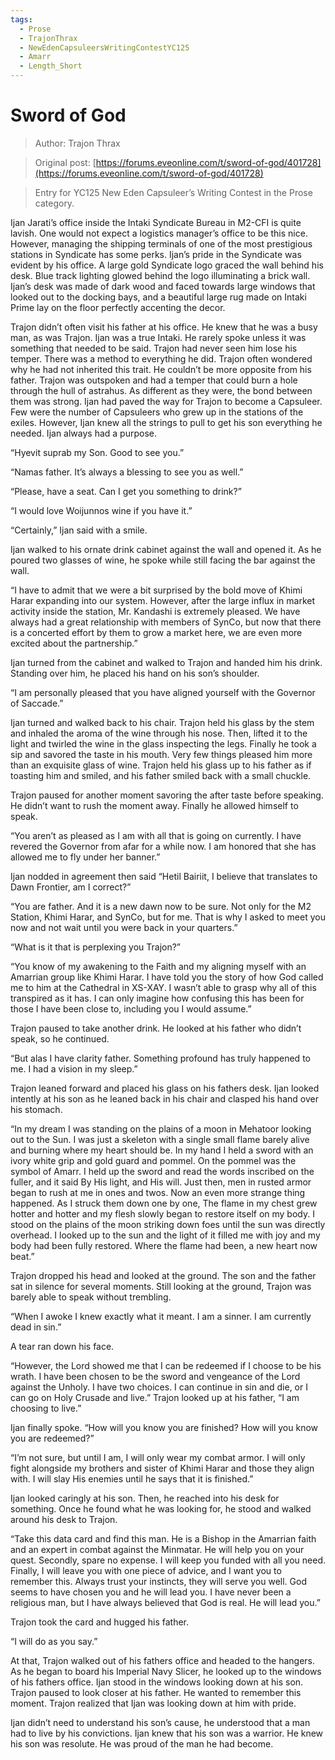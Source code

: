 ```yaml
---
tags:
  - Prose
  - TrajonThrax
  - NewEdenCapsuleersWritingContestYC125
  - Amarr
  - Length_Short
---
```


# Sword of God

> Author: Trajon Thrax

> Original post: [https://forums.eveonline.com/t/sword-of-god/401728](https://forums.eveonline.com/t/sword-of-god/401728)

> Entry for YC125 New Eden Capsuleer’s Writing Contest in the Prose category.



Ijan Jarati’s office inside the Intaki Syndicate Bureau in M2-CFI is quite lavish. One would not expect a logistics manager’s office to be this nice. However, managing the shipping terminals of one of the most prestigious stations in Syndicate has some perks. Ijan’s pride in the Syndicate was evident by his office. A large gold Syndicate logo graced the wall behind his desk. Blue track lighting glowed behind the logo illuminating a brick wall. Ijan’s desk was made of dark wood and faced towards large windows that looked out to the docking bays, and a beautiful large rug made on Intaki Prime lay on the floor perfectly accenting the decor.

Trajon didn’t often visit his father at his office. He knew that he was a busy man, as was Trajon. Ijan was a true Intaki. He rarely spoke unless it was something that needed to be said. Trajon had never seen him lose his temper. There was a method to everything he did. Trajon often wondered why he had not inherited this trait. He couldn’t be more opposite from his father. Trajon was outspoken and had a temper that could burn a hole through the hull of astrahus. As different as they were, the bond between them was strong. Ijan had paved the way for Trajon to become a Capsuleer. Few were the number of Capsuleers who grew up in the stations of the exiles. However, Ijan knew all the strings to pull to get his son everything he needed. Ijan always had a purpose.

“Hyevit suprab my Son. Good to see you.”

“Namas father. It’s always a blessing to see you as well.”

“Please, have a seat. Can I get you something to drink?”

“I would love Woijunnos wine if you have it.”

“Certainly,” Ijan said with a smile.

Ijan walked to his ornate drink cabinet against the wall and opened it. As he poured two glasses of wine, he spoke while still facing the bar against the wall.

“I have to admit that we were a bit surprised by the bold move of Khimi Harar expanding into our system. However, after the large influx in market activity inside the station, Mr. Kandashi is extremely pleased. We have always had a great relationship with members of SynCo, but now that there is a concerted effort by them to grow a market here, we are even more excited about the partnership.”

Ijan turned from the cabinet and walked to Trajon and handed him his drink. Standing over him, he placed his hand on his son’s shoulder.

“I am personally pleased that you have aligned yourself with the Governor of Saccade.”

Ijan turned and walked back to his chair. Trajon held his glass by the stem and inhaled the aroma of the wine through his nose. Then, lifted it to the light and twirled the wine in the glass inspecting the legs. Finally he took a sip and savored the taste in his mouth. Very few things pleased him more than an exquisite glass of wine. Trajon held his glass up to his father as if toasting him and smiled, and his father smiled back with a small chuckle.

Trajon paused for another moment savoring the after taste before speaking. He didn’t want to rush the moment away. Finally he allowed himself to speak.

“You aren’t as pleased as I am with all that is going on currently. I have revered the Governor from afar for a while now. I am honored that she has allowed me to fly under her banner.”

Ijan nodded in agreement then said “Hetil Bairiit, I believe that translates to Dawn Frontier, am I correct?”

“You are father. And it is a new dawn now to be sure. Not only for the M2 Station, Khimi Harar, and SynCo, but for me. That is why I asked to meet you now and not wait until you were back in your quarters.”

“What is it that is perplexing you Trajon?”

“You know of my awakening to the Faith and my aligning myself with an Amarrian group like Khimi Harar. I have told you the story of how God called me to him at the Cathedral in XS-XAY. I wasn’t able to grasp why all of this transpired as it has. I can only imagine how confusing this has been for those I have been close to, including you I would assume.”

Trajon paused to take another drink. He looked at his father who didn’t speak, so he continued.

“But alas I have clarity father. Something profound has truly happened to me. I had a vision in my sleep.”

Trajon leaned forward and placed his glass on his fathers desk. Ijan looked intently at his son as he leaned back in his chair and clasped his hand over his stomach.

“In my dream I was standing on the plains of a moon in Mehatoor looking out to the Sun. I was just a skeleton with a single small flame barely alive and burning where my heart should be. In my hand I held a sword with an ivory white grip and gold guard and pommel. On the pommel was the symbol of Amarr. I held up the sword and read the words inscribed on the fuller, and it said By His light, and His will. Just then, men in rusted armor began to rush at me in ones and twos. Now an even more strange thing happened. As I struck them down one by one, The flame in my chest grew hotter and hotter and my flesh slowly began to restore itself on my body. I stood on the plains of the moon striking down foes until the sun was directly overhead. I looked up to the sun and the light of it filled me with joy and my body had been fully restored. Where the flame had been, a new heart now beat.”

Trajon dropped his head and looked at the ground. The son and the father sat in silence for several moments. Still looking at the ground, Trajon was barely able to speak without trembling.

“When I awoke I knew exactly what it meant. I am a sinner. I am currently dead in sin.”

A tear ran down his face.

“However, the Lord showed me that I can be redeemed if I choose to be his wrath. I have been chosen to be the sword and vengeance of the Lord against the Unholy. I have two choices. I can continue in sin and die, or I can go on Holy Crusade and live.” Trajon looked up at his father, “I am choosing to live.”

Ijan finally spoke. “How will you know you are finished? How will you know you are redeemed?”

“I’m not sure, but until I am, I will only wear my combat armor. I will only fight alongside my brothers and sister of Khimi Harar and those they align with. I will slay His enemies until he says that it is finished.”

Ijan looked caringly at his son. Then, he reached into his desk for something. Once he found what he was looking for, he stood and walked around his desk to Trajon.

“Take this data card and find this man. He is a Bishop in the Amarrian faith and an expert in combat against the Minmatar. He will help you on your quest. Secondly, spare no expense. I will keep you funded with all you need. Finally, I will leave you with one piece of advice, and I want you to remember this. Always trust your instincts, they will serve you well. God seems to have chosen you and he will lead you. I have never been a religious man, but I have always believed that God is real. He will lead you.”

Trajon took the card and hugged his father.

“I will do as you say.”

At that, Trajon walked out of his fathers office and headed to the hangers. As he began to board his Imperial Navy Slicer, he looked up to the windows of his fathers office. Ijan stood in the windows looking down at his son. Trajon paused to look closer at his father. He wanted to remember this moment. Trajon realized that Ijan was looking down at him with pride.

Ijan didn’t need to understand his son’s cause, he understood that a man had to live by his convictions. Ijan knew that his son was a warrior. He knew his son was resolute. He was proud of the man he had become.